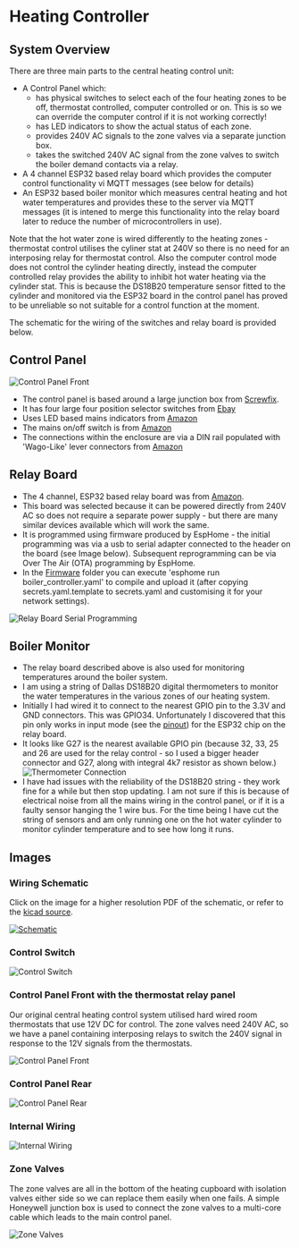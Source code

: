 # Heating Controller

## System Overview 

There are three main parts to the central heating control unit:
  - A Control Panel which:
    - has physical switches to select each of the four heating zones to be off, thermostat controlled, computer controlled or on.  This is so we can override the computer control if it is not working correctly!  
    - has LED indicators to show the actual status of each zone.   
    - provides 240V AC signals to the zone valves via a separate junction box.
    - takes the switched 240V AC signal from the zone valves to switch the boiler demand contacts via a relay.
  - A 4 channel ESP32 based relay board which provides the computer control functionality vi MQTT messages (see below for details)
  - An ESP32 based boiler monitor which measures central heating and hot water temperatures and provides these to the server via MQTT messages (it is intened to merge this functionality into the relay board later to reduce the number of microcontrollers in use).

Note that the hot water zone is wired differently to the heating zones - thermostat control utilises the cyliner stat at 240V so there is no need for an interposing relay for thermostat control.   Also the computer control mode does not control the cylinder heating directly, instead the computer controlled relay provides the ability to inhibit hot water heating via the cylinder stat.   This is because the DS18B20 temperature sensor fitted to the cylinder and monitored via the ESP32 board in the control panel has proved to be unreliable so not suitable for a control function at the moment.

The schematic for the wiring of the switches and relay board is provided below.

## Control Panel
![Control Panel Front](images/Control_Panel_Closeup.jpg)

  - The control panel is based around a large junction box from [Screwfix](https://www.screwfix.com/p/british-general-ip55-weatherproof-outdoor-enclosure-270mm-x-180mm-x-135mm/86625).   
  - It has four large four position selector switches from [Ebay](https://www.ebay.co.uk/itm/386674176742)
  - Uses LED based mains indicators from [Amazon](https://www.amazon.co.uk/dp/B09PFMY6YQ?ref=ppx_yo2ov_dt_b_fed_asin_title&th=1)
  - The mains on/off switch is from [Amazon](https://www.amazon.co.uk/dp/B07T2RMYVW?ref=ppx_yo2ov_dt_b_fed_asin_title)
  - The connections within the enclosure are via a DIN rail populated with 'Wago-Like' lever connectors from [Amazon](https://www.amazon.co.uk/DIN-Terminal-Blocks-Aigreat-Connectors/dp/B0BGPVGKGZ?pd_rd_w=LCUWm&content-id=amzn1.sym.a34fb0f3-9916-4f90-85ff-bea3e23caef2&pf_rd_p=a34fb0f3-9916-4f90-85ff-bea3e23caef2&pf_rd_r=RNNKJKY9K92BZF4YSNE1&pd_rd_wg=3OtRd&pd_rd_r=6dca1504-92f2-4676-8a3c-2be763f6525c&ref_=pd_bap_d_csi_rtpb_bap_sim_0_pr_t&th=1)


## Relay Board
  - The 4 channel, ESP32 based relay board was from [Amazon](https://www.amazon.co.uk/dp/B0CJ5CZ4XR?ref=ppx_yo2ov_dt_b_fed_asin_title).  
  - This board was selected because it can be powered directly from 240V AC so does not require a separate power supply - but there are many similar devices available which will work the same.
  - It is programmed using firmware produced by EspHome - the initial programming was via a usb to serial adapter connected to the header on the board (see Image below).  Subsequent reprogramming can be via Over The Air (OTA) programming by EspHome.
  - In the [Firmware](Firmware) folder you can execute 'esphome run boiler_controller.yaml' to compile and upload it (after copying secrets.yaml.template to secrets.yaml and customising it for your network settings).

![Relay Board Serial Programming](images/Relay_Board_Programming.jpg)

## Boiler Monitor
  - The relay board described above is also used for monitoring temperatures around the boiler system.
  - I am using a string of Dallas DS18B20 digital thermometers to monitor the water temperatures in the various zones of our heating system.
  - Initially I had wired it to connect to the nearest GPIO pin to the 3.3V and GND connectors.   This was GPIO34.   Unfortunately I discovered that this pin only works in input mode (see the [pinout](https://mischianti.org/esp32-wroom-32-esp32-s-flash-pinout-specs-and-ide-configuration-1/)) for the ESP32 chip on the relay board.
  - It looks like G27 is the nearest available GPIO pin (because 32, 33, 25 and 26 are used for the relay control - so I used a bigger header connector and G27, along with integral 4k7 resistor as shown below.)
  ![Thermometer Connection](images/thermometer_connection.jpg)
  - I have had issues with the reliability of the DS18B20 string - they work fine for a while but then stop updating.  I am not sure if this is because of electrical noise from all the mains wiring in the control panel, or if it is a faulty sensor hanging the 1 wire bus.   For the time being I have cut the string of sensors and am only running one on the hot water cylinder to monitor cylinder temperature and to see how long it runs.

## Images

### Wiring Schematic

Click on the image for a higher resolution PDF of the schematic, or refer to the [kicad source](./Schematic/Central_Heating_Controls.kicad_sch).

[![Schematic](images/Control_Panel_Schematic.png)](images/Control_Panel_Schematic.pdf)


### Control Switch

![Control Switch](images/selector_switch.jpg)

### Control Panel Front with the thermostat relay panel

Our original central heating control system utilised hard wired room thermostats that use 12V DC for control.  The zone valves need 240V AC, so we have a panel containing interposing relays to switch the 240V signal in response to the 12V signals from the thermostats.

![Control Panel Front](images/Control_Panel_Front.jpg)

### Control Panel Rear
![Control Panel Rear](images/Control_Panel_Rear.jpg)

### Internal Wiring
![Internal Wiring](images/Control_Panel_Wiring.jpg)


### Zone Valves
The zone valves are all in the bottom of the heating cupboard with isolation valves either side so we can replace them easily when one fails.
A simple Honeywell junction box is used to connect the zone valves to a multi-core cable which leads to the main control panel.

![Zone Valves](images/Zone_Valves.jpg)
